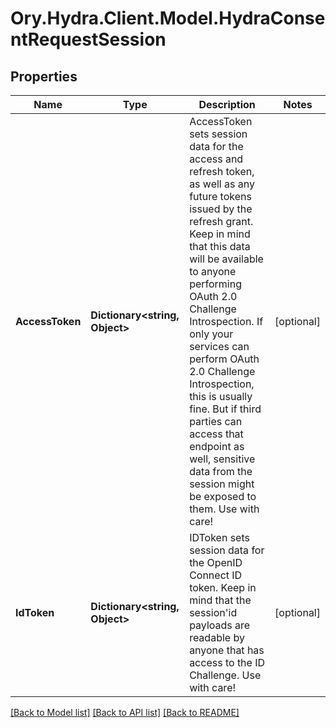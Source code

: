 # Ory.Hydra.Client.Model.HydraConsentRequestSession

## Properties

Name | Type | Description | Notes
------------ | ------------- | ------------- | -------------
**AccessToken** | **Dictionary&lt;string, Object&gt;** | AccessToken sets session data for the access and refresh token, as well as any future tokens issued by the refresh grant. Keep in mind that this data will be available to anyone performing OAuth 2.0 Challenge Introspection. If only your services can perform OAuth 2.0 Challenge Introspection, this is usually fine. But if third parties can access that endpoint as well, sensitive data from the session might be exposed to them. Use with care! | [optional] 
**IdToken** | **Dictionary&lt;string, Object&gt;** | IDToken sets session data for the OpenID Connect ID token. Keep in mind that the session&#39;id payloads are readable by anyone that has access to the ID Challenge. Use with care! | [optional] 

[[Back to Model list]](../README.md#documentation-for-models) [[Back to API list]](../README.md#documentation-for-api-endpoints) [[Back to README]](../README.md)

